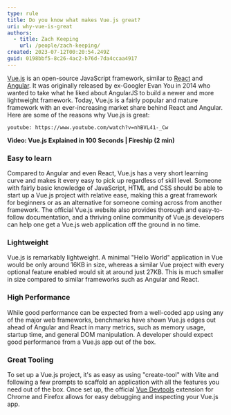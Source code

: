 ```yaml
---
type: rule
title: Do you know what makes Vue.js great?
uri: why-vue-is-great
authors:
  - title: Zach Keeping
    url: /people/zach-keeping/
created: 2023-07-12T00:20:54.249Z
guid: 0198bbf5-8c26-4ac2-b76d-7da4ccaa4917
---
```

[Vue.js](https://www.ssw.com.au/consulting/vue) is an open-source JavaScript framework, similar to [React](https://www.ssw.com.au/consulting/react) and [Angular](https://www.ssw.com.au/consulting/angular). It was originally released by ex-Googler Evan You in 2014 who wanted to take what he liked about AngularJS to build a newer and more lightweight framework. Today, Vue.js is a fairly popular and mature framework with an ever-increasing market share behind React and Angular. Here are some of the reasons why Vue.js is great:
<!--endintro-->

`youtube: https://www.youtube.com/watch?v=nhBVL41-_Cw`

**Video: Vue.js Explained in 100 Seconds | Fireship (2 min)**

### Easy to learn

Compared to Angular and even React, Vue.js has a very short learning curve and makes it every easy to pick up regardless of skill level. Someone with fairly basic knowledge of JavaScript, HTML and CSS should be able to start up a Vue.js project with relative ease, making this a great framework for beginners or as an alternative for someone coming across from another framework. The official Vue.js website also provides thorough and easy-to-follow documentation, and a thriving online community of Vue.js developers can help one get a Vue.js web application off the ground in no time.

### Lightweight

Vue.js is remarkably lightweight. A minimal "Hello World" application in Vue would be only around 16KB in size, whereas a similar Vue project with every optional feature enabled would sit at around just 27KB. This is much smaller in size compared to similar frameworks such as Angular and React.

### High Performance

While good performance can be expected from a well-coded app using any of the major web frameworks, benchmarks have shown Vue.js edges out ahead of Angular and React in many metrics, such as memory usage, startup time, and general DOM manipulation. A developer should expect good performance from a Vue.js app out of the box.

### Great Tooling

To set up a Vue.js project, it's as easy as using "create-tool" with Vite and following a few prompts to scaffold an application with all the features you need out of the box. Once set up, the official [Vue Devtools](https://devtools.vuejs.org) extension for Chrome and Firefox allows for easy debugging and inspecting your Vue.js app.